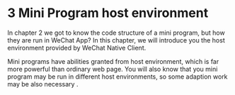 # 3 Mini Program host environment

In chapter 2 we got to know the code structure of a mini program, but how they are run in WeChat App? In this chapter, we will introduce you the host environment provided by WeChat Native Client. 

Mini programs have abilities granted from host environment, which is far more powerful than ordinary web page. You will also know that you mini program may be run in different host environments, so some adaption work may be also necessary .